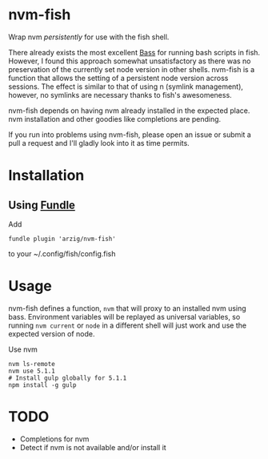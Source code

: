 # nvm-fish

Wrap nvm _persistently_ for use with the fish shell.

There already exists the most excellent [Bass](https://github.com/edc/bass) for running bash scripts in fish.
However, I found this approach somewhat unsatisfactory as there was no preservation of the currently set node version in other shells.
nvm-fish is a function that allows the setting of a persistent node version across sessions.
The effect is similar to that of using n (symlink management), however, no symlinks are necessary thanks to fish's awesomeness.

nvm-fish depends on having nvm already installed in the expected place.
nvm installation and other goodies like completions are pending.

If you run into problems using nvm-fish, please open an issue or submit a pull a request and I'll gladly look into it as time permits.

# Installation

## Using [Fundle](https://github.com/tuvistavie/fundle)

Add

    fundle plugin 'arzig/nvm-fish'

to your ~/.config/fish/config.fish

# Usage

nvm-fish defines a function, `nvm` that will proxy to an installed nvm using bass.
Environment variables will be replayed as universal variables, so running `nvm current` or `node` in a different shell will just work and use the expected version of node.

Use nvm

    nvm ls-remote
    nvm use 5.1.1
    # Install gulp globally for 5.1.1
    npm install -g gulp

# TODO

* Completions for nvm
* Detect if nvm is not available and/or install it

